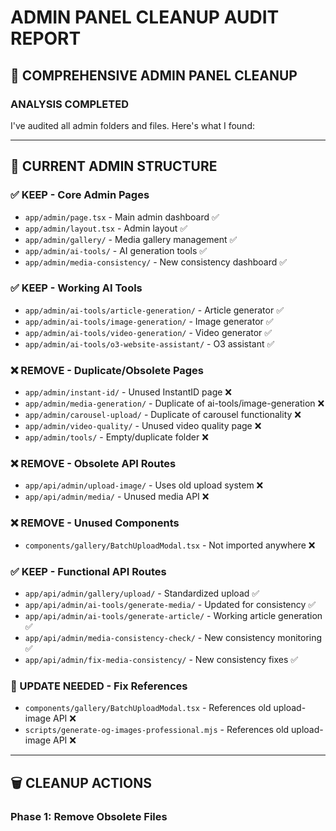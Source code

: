 # ADMIN PANEL CLEANUP AUDIT REPORT

## 🧹 COMPREHENSIVE ADMIN PANEL CLEANUP

### **ANALYSIS COMPLETED**

I've audited all admin folders and files. Here's what I found:

---

## 📂 **CURRENT ADMIN STRUCTURE**

### **✅ KEEP - Core Admin Pages**
- `app/admin/page.tsx` - Main admin dashboard ✅
- `app/admin/layout.tsx` - Admin layout ✅
- `app/admin/gallery/` - Media gallery management ✅
- `app/admin/ai-tools/` - AI generation tools ✅
- `app/admin/media-consistency/` - New consistency dashboard ✅

### **✅ KEEP - Working AI Tools**
- `app/admin/ai-tools/article-generation/` - Article generator ✅
- `app/admin/ai-tools/image-generation/` - Image generator ✅
- `app/admin/ai-tools/video-generation/` - Video generator ✅
- `app/admin/ai-tools/o3-website-assistant/` - O3 assistant ✅

### **❌ REMOVE - Duplicate/Obsolete Pages**
- `app/admin/instant-id/` - Unused InstantID page ❌
- `app/admin/media-generation/` - Duplicate of ai-tools/image-generation ❌
- `app/admin/carousel-upload/` - Duplicate of carousel functionality ❌
- `app/admin/video-quality/` - Unused video quality page ❌
- `app/admin/tools/` - Empty/duplicate folder ❌

### **❌ REMOVE - Obsolete API Routes**
- `app/api/admin/upload-image/` - Uses old upload system ❌
- `app/api/admin/media/` - Unused media API ❌

### **❌ REMOVE - Unused Components**
- `components/gallery/BatchUploadModal.tsx` - Not imported anywhere ❌

### **✅ KEEP - Functional API Routes**
- `app/api/admin/gallery/upload/` - Standardized upload ✅
- `app/api/admin/ai-tools/generate-media/` - Updated for consistency ✅
- `app/api/admin/ai-tools/generate-article/` - Working article generation ✅
- `app/api/admin/media-consistency-check/` - New consistency monitoring ✅
- `app/api/admin/fix-media-consistency/` - New consistency fixes ✅

### **🔧 UPDATE NEEDED - Fix References**
- `components/gallery/BatchUploadModal.tsx` - References old upload-image API ❌
- `scripts/generate-og-images-professional.mjs` - References old upload-image API ❌

---

## 🗑️ **CLEANUP ACTIONS**

### **Phase 1: Remove Obsolete Files**
